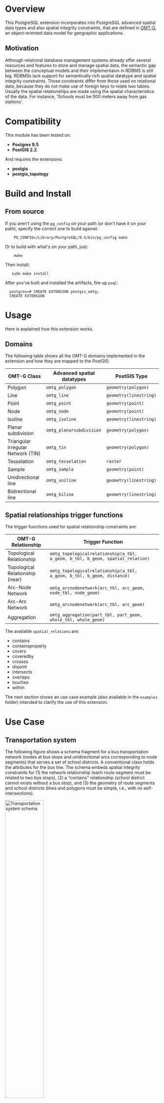 Overview
========

This PostgreSQL extension incorporates into PostgreSQL advanced spatial data types and also spatial integrity constraints, that are defined in [OMT-G](http://homepages.dcc.ufmg.br/~clodoveu/DocuWiki/doku.php?id=omtg), an object-oriented data model for geographic applications.

Motivation
----------

Although relational database management systems already offer several resources and features to store and manage spatial data, the semantic gap between the conceptual models and their implementaion in RDBMS is still big. RDBMSs lack support for semantically rich spatial datatype and spatial integrity constraints. Those constraints differ from those used on relational data, because they do not make use of foreign keys to relate two tables. Usually the spatial relationships are made using the spatial characteristics of the data. For instance, 'Schools must be 500 meters away from gas stations'.


Compatibility
=============

This module has been tested on:

* **Postgres 9.5**
* **PostGIS 2.2**

And requires the extensions:

* **postgis**
* **postgis_topology**



Build and Install
=================

## From source ##

If you aren't using the `pg_config` on your path (or don't have it on your path), specify the correct one to build against:

        PG_CONFIG=/Library/PostgreSQL/9.5/bin/pg_config make

Or to build with what's on your path, just:

        make

Then install:

       sudo make install

After you've built and installed the artifacts, fire up `psql`:

      postgres=# CREATE EXTENSION postgis_omtg;
      CREATE EXTENSION



Usage
=====

Here is explained how this extension works.

Domains
-------

The following table shows all the OMT-G domains implemented in the extension and how they are mapped to the PostGIS:

<table>
   <thead>
      <th>OMT-G Class</th>
      <th>Advanced spatial datatypes</th>
      <th>PostGIS Type</th>
   </thead>
   <tr>
      <td>Polygon</td>
      <td><code>omtg_polygon</code></td>
      <td><code>geometry(polygon)</code></td>
   </tr>
   <tr>
      <td>Line</td>
      <td><code>omtg_line</code></td>
      <td><code>geometry(linestring)</code></td>
   </tr>
   <tr>
      <td>Point</td>
      <td><code>omtg_point</code></td>
      <td><code>geometry(point)</code></td>
   </tr>
   <tr>
      <td>Node</td>
      <td><code>omtg_node</code></td>
      <td><code>geometry(point)</code></td>
   </tr>
   <tr>
      <td>Isoline</td>
      <td><code>omtg_isoline</code></td>
      <td><code>geometry(linestring)</code></td>
   </tr>
   <tr>
      <td>Planar subdivision</td>
      <td><code>omtg_planarsubdivision</code></td>
      <td><code>geometry(polygon)</code></td>
   </tr>
   <tr>
      <td>Triangular Irregular Network (TIN)</td>
      <td><code>omtg_tin</code></td>
      <td><code>geometry(polygon)</code></td>
   </tr>
   <tr>
      <td>Tesselation</td>
      <td><code>omtg_tesselation</code></td>
      <td><code>raster</code></td>
   </tr>
   <tr>
      <td>Sample</td>
      <td><code>omtg_sample</code></td>
      <td><code>geometry(point)</code></td>
   </tr>
   <tr>
      <td>Unidirectional line</td>
      <td><code>omtg_uniline</code></td>
      <td><code>geometry(linestring)</code></td>
   </tr>
   <tr>
      <td>Bidirectional line</td>
      <td><code>omtg_biline</code></td>
      <td><code>geometry(linestring)</code></td>
   </tr>
</table>

Spatial relationships trigger functions
---------------------------------------

The trigger functions used for spatial relationship constraints are:

<table>
   <thead>
      <th>OMT-G Relationship</th>
      <th>Trigger Function</th>
   </thead>
   <tr>
      <td>Topological Relationship</td>
      <td><code>omtg_topologicalrelationship(a_tbl, a_geom, b_tbl, b_geom, spatial_relation)</code></td>
   </tr>
   <tr>
      <td>Topological Relationship (near)</td>
      <td><code>omtg_topologicalrelationship(a_tbl, a_geom, b_tbl, b_geom, distance)</code></td>
   </tr>
   <tr>
      <td>Arc-Node Network</td>
      <td><code>omtg_arcnodenetwork(arc_tbl, arc_geom, node_tbl, node_geom)</code></td>
   </tr>
   <tr>
      <td>Arc-Arc Network</td>
      <td><code>omtg_arcnodenetwork(arc_tbl, arc_geom)</code></td>
   </tr>
   <tr>
      <td>Aggregation</td>
      <td><code>omtg_aggregation(part_tbl, part_geom, whole_tbl, whole_geom)</code></td>
   </tr>
</table>

The available `spatial_relations` are:

* contains
* containsproperly
* covers
* coveredby
* crosses
* disjoint
* intersects
* overlaps
* touches
* within

The next section shows an use case example (also available in the `examples` folder) intended to clarify the use of this extension.


Use Case
========

Transportation system
---------------------

The following figure shows a schema fragment for a bus transportation network (nodes at bus stops and unidirectional arcs corresponding to route segments) that serves a set of school districts. A conventional class holds the attributes for the bus line. The schema embeds spatial integrity constraints for (1) the network relationship (each route segment must be related to two bus stops), (2) a “contains” relationship (school district cannot exists without a bus stop), and (3) the geometry of route segments and school districts (lines and polygons must be simple, i.e., with no self-intersections).

<img src="https://github.com/lizardoluis/postgis_omtg/blob/master/examples/transportation_system/squema.png" alt="Transportation system schema" width="50%">

The implementation of this schema that uses the `postgis_omtg` extension and considerers all the spatial constraints is as follows:

      create table bus_line (
         line_number integer primary key,
         description varchar(50),
         operator varchar(50)
      );

      create table school_district (
         district_name varchar(50) primary key,
         school_capacity integer,
         geom omtg_polygon
      );

      create table bus_stop (
         stop_id integer primary key,
         shelter_type varchar(50),
         geom omtg_point
      );

      create table bus_route_segment (
         traverse_time real,
         segment_number integer,
         busline integer references bus_line (line_number),
         geom omtg_uniline
      );

      -- School_district and bus_stop topological relationship constraints:
      CREATE TRIGGER school_district_contains_trigger
         AFTER INSERT OR UPDATE ON school_district
         FOR EACH STATEMENT
         EXECUTE PROCEDURE omtg_topologicalrelationship('school_district', 'geom', 'bus_stop', 'geom', 'contains');


License and Copyright
=====================

postgis_omtg is released under a [MIT license](doc/LICENSE).

Copyright (c) 2016 Luis Eduardo Oliveira Lizardo.
